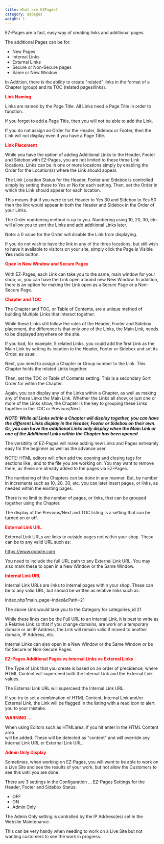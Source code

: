 ```yaml
---
title: What are EZPages? 
category: ezpages
weight: 1
---
```

EZ-Pages are a fast, easy way of creating links and additional pages.  

The additional Pages can be for:  

*   New Pages
*   Internal Links
*   External Links
*   Secure or Non-Secure pages
*   Same or New Window

In Addition, there is the ability to create "related" links in the format of a Chapter (group) and its TOC (related pages/links).  

<span style="font-weight: bold; color: rgb(255, 0, 0);">Link Naming</span>  

Links are named by the Page Title. All Links need a Page Title in order to function.  

If you forget to add a Page Title, then you will not be able to add the Link.  

If you do not assign an Order for the Header, Sidebox or Footer, then the Link will not display even if you have a Page Title.  

<span style="font-weight: bold;"><span style="color: rgb(255, 0, 0);">Link Placement</span>  

</span>While you have the option of adding Additional Links to the Header, Footer and Sidebox with EZ-Pages, you are not limited to these three Link locations. Links can be in one or more locations simply by enabling the Order for the Location(s) where the Link should appear.

The Link Location Status for the Header, Footer and Sidebox is controlled simply by setting these to Yes or No for each setting. Then, set the Order in which the Link should appear for each location.  

This means that if you were to set Header to Yes 30 and Sidebox to Yes 50 then the link would appear in both the Header and Sidebox in the Order of your Links.  

The Order numbering method is up to you. Numbering using 10, 20, 30, etc. will allow you to sort the Links and add additional Links later.  

Note: a 0 value for the Order will disable the Link from displaying.  

If you do not wish to have the link in any of the three locations, but still
wish to have it available to visitors on your site, simply click the 
Page is Visible <b>Yes</b> radio button. 

<span style="font-weight: bold;"><span style="color: rgb(255, 0, 0);">Open in New Window and Secure Pages</span>  
</span>  
With EZ-Pages, each Link can take you to the same, main window for your shop; or, you can have the Link open a brand new New Window. In addition, there is an option for making the Link open as a Secure Page or a Non-Secure Page.  

<span style="font-weight: bold; color: rgb(255, 0, 0);">Chapter and TOC</span>  

The Chapter and TOC, or Table of Contents, are a unique method of building Multiple Links that interact together.  

While these Links still follow the rules of the Header, Footer and Sidebox placement, the difference is that only one of the Links, the Main Link, needs to be displayed anywhere on the site.  

If you had, for example, 5 related Links, you could add the first Link as the Main Link by setting its location to the Header, Footer or Sidebox and set its Order, as usual.  

Next, you need to assign a Chapter or Group number to the Link. This Chapter holds the related Links together.  

Then, set the TOC or Table of Contents setting. This is a secondary Sort Order for within the Chapter.  

Again, you can display any of the Links within a Chapter, as well as making any of these Links the Main Link. Whether the Links all show, or just one or more of the Links show, the Chapter is the key to grouping these Links together in the TOC or Previous/Next.  

<span style="font-weight: bold; font-style: italic;">NOTE: While all Links within a Chapter will display together, you can have the different Links display in the Header, Footer or Sidebox on their own. Or, you can have the additional Links only display when the Main Link or one of the Additional Links within the Chapter has been opened.</span>  

The versitility of EZ-Pages will make adding new Links and Pages extreamly easy for the beginner as well as the advance user.  

NOTE: HTML editors will often add the opening and closing tags for sections like <html>, <head> and <body> to the file you are working on. You may want to remove them, as these are already added to the pages via EZ-Pages.  

The numbering of the Chapters can be done in any manner. But, by number in increments such as 10, 20, 30, etc. you can later insert pages, or links, as needed within the existing pages.  

There is no limit to the number of pages, or links, that can be grouped together using the Chapter.  

The display of the Previous/Next and TOC listing is a setting that can be turned on or off.  

<span style="font-weight: bold; color: rgb(255, 0, 0);">External Link URL</span>  

External Link URLs are links to outside pages not within your shop. These can be to any valid URL such as:  

https://www.google.com 

You need to include the full URL path to any External Link URL. You may also mark these to open in a New Window or the Same Window.  

<span style="font-weight: bold; color: rgb(255, 0, 0);">Internal Link URL</span>  

Internal Link URLs are links to internal pages within your shop. These can be to any valid URL, but should be written as relative links such as:  

index.php?main_page=index&cPath=21  

The above Link would take you to the Category for categories_id 21  

While these links can be the Full URL to an Internal Link, it is best to write as a Relative Link so that if you change domains, are work on a temporary domain or an IP Address, the Link will remain valid if moved to another domain, IP Address, etc.  

Internal Links can also open in a New Window or the Same Window or be for Secure or Non-Secure Pages.  

<span style="font-weight: bold; color: rgb(255, 0, 0);">EZ-Pages Additional Pages vs Internal Links vs External Links</span>  

The Type of Link that you create is based on an order of precidence, where HTML Content will superceed both the Internal Link and the External Link values.  

The External Link URL will superceed the Internal Link URL.  

If you try to set a combination of HTML Content, Internal Link and/or External Link, the Link will be flagged in the listing with a read icon to alert you to your mistake.  

<span style="font-weight: bold; color: rgb(255, 0, 0);">WARNING ...</span>  

When using Editors such as HTMLarea, if you hit enter in the HTML Content area  
will be added. These will be detected as "content" and will override any Internal Link URL or External Link URL.  

<span style="font-weight: bold; color: rgb(255, 0, 0);">Admin Only Display</span>  

Sometimes, when working on EZ-Pages, you will want to be able to work on a Live Site and see the results of your work, but not allow the Customers to see this until you are done.  

There are 3 settings in the Configuration ... EZ-Pages Settings for the Header, Footer and Sidebox Status:  

*   OFF
*   ON
*   Admin Only

The Admin Only setting is controlled by the IP Address(es) set in the Website Maintenance.  

This can be very handy when needing to work on a Live Site but not wanting customers to see the work in progress.


